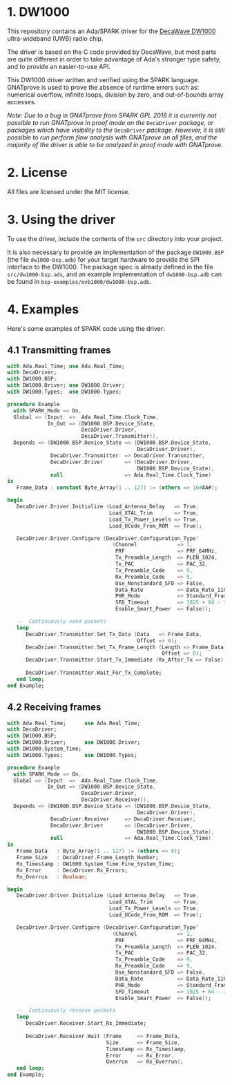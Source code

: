# 1. DW1000

This repository contains an Ada/SPARK driver for the 
[DecaWave DW1000](http://www.decawave.com/products/dw1000)
ultra-wideband (UWB) radio chip.

The driver is based on the C code provided by DecaWave, but most parts are
quite different in order to take advantage of Ada's stronger type safety, and
to provide an easier-to-use API.

This DW1000 driver written and verified using the SPARK language. GNATprove is 
used to prove the absence of runtime errors such as: numerical overflow,
infinite loops, division by zero, and out-of-bounds array accesses.

_Note: Due to a bug in GNATprove from SPARK GPL 2016 it is currently not possible to run GNATprove in proof mode on the_ ``DecaDriver`` _package, or packages which have visibility to the_ ``DecaDriver`` _package. However, it is still possible to run perform flow analysis with GNATprove on all files, and the majority of the driver is able to be analyzed in proof mode with GNATprove._

# 2. License

All files are licensed under the MIT license.

# 3. Using the driver

To use the driver, include the contents of the ``src`` directory into your
project.

It is also necessary to provide an implementation of the package ``DW1000.BSP``
(the file ``dw1000-bsp.adb``) for your target hardware to provide the SPI
interface to the DW1000. The package spec is already defined in the file
``src/dw1000-bsp.ads``, and an example implementation of ``dw1000-bsp.adb`` can
be found in ``bsp-examples/evb1000/dw1000-bsp.adb``.

# 4. Examples

Here's some examples of SPARK code using the driver:

## 4.1 Transmitting frames

```Ada
with Ada.Real_Time; use Ada.Real_Time;
with DecaDriver;
with DW1000.BSP;
with DW1000.Driver; use DW1000.Driver;
with DW1000.Types;  use DW1000.Types;

procedure Example
  with SPARK_Mode => On,
  Global => (Input  =>  Ada.Real_Time.Clock_Time,
             In_Out => (DW1000.BSP.Device_State,
                        DecaDriver.Driver,
                        DecaDriver.Transmitter)),
  Depends => (DW1000.BSP.Device_State => (DW1000.BSP.Device_State,
                                          DecaDriver.Driver),
              DecaDriver.Transmitter  => DecaDriver.Transmitter,
              DecaDriver.Driver       => (DecaDriver.Driver,
                                          DW1000.BSP.Device_State),
              null                    => Ada.Real_Time.Clock_Time)
is
   Frame_Data : constant Byte_Array(1 .. 127) := (others => 16#AA#);

begin
   DecaDriver.Driver.Initialize (Load_Antenna_Delay   => True,
                                 Load_XTAL_Trim       => True,
                                 Load_Tx_Power_Levels => True,
                                 Load_UCode_From_ROM  => True);

   DecaDriver.Driver.Configure (DecaDriver.Configuration_Type'
                                  (Channel             => 1,
                                   PRF                 => PRF_64MHz,
                                   Tx_Preamble_Length  => PLEN_1024,
                                   Tx_PAC              => PAC_32,
                                   Tx_Preamble_Code    => 9,
                                   Rx_Preamble_Code    => 9,
                                   Use_Nonstandard_SFD => False,
                                   Data_Rate           => Data_Rate_110k,
                                   PHR_Mode            => Standard_Frames,
                                   SFD_Timeout         => 1025 + 64 - 32,
                                   Enable_Smart_Power  => False));

   --  Continuously send packets
   loop
      DecaDriver.Transmitter.Set_Tx_Data (Data   => Frame_Data,
                                          Offset => 0);
      DecaDriver.Transmitter.Set_Tx_Frame_Length (Length => Frame_Data'Length,
                                                  Offset => 0);
      DecaDriver.Transmitter.Start_Tx_Immediate (Rx_After_Tx => False);
      
      DecaDriver.Transmitter.Wait_For_Tx_Complete;
   end loop;
end Example;
```

## 4.2 Receiving frames

```Ada
with Ada.Real_Time;      use Ada.Real_Time;
with DecaDriver;
with DW1000.BSP;
with DW1000.Driver;      use DW1000.Driver;
with DW1000.System_Time;
with DW1000.Types;       use DW1000.Types;

procedure Example
  with SPARK_Mode => On,
  Global => (Input  =>  Ada.Real_Time.Clock_Time,
             In_Out => (DW1000.BSP.Device_State,
                        DecaDriver.Driver,
                        DecaDriver.Receiver)),
  Depends => (DW1000.BSP.Device_State => (DW1000.BSP.Device_State,
                                          DecaDriver.Driver),
              DecaDriver.Receiver     => DecaDriver.Receiver,
              DecaDriver.Driver       => (DecaDriver.Driver,
                                          DW1000.BSP.Device_State),
              null                    => Ada.Real_Time.Clock_Time)
is
   Frame_Data   : Byte_Array(1 .. 127) := (others => 0);
   Frame_Size   : DecaDriver.Frame_Length_Number;
   Rx_Timestamp : DW1000.System_Time.Fine_System_Time;
   Rx_Error     : DecaDriver.Rx_Errors;
   Rx_Overrun   : Boolean;

begin
   DecaDriver.Driver.Initialize (Load_Antenna_Delay   => True,
                                 Load_XTAL_Trim       => True,
                                 Load_Tx_Power_Levels => True,
                                 Load_UCode_From_ROM  => True);

   DecaDriver.Driver.Configure (DecaDriver.Configuration_Type'
                                  (Channel             => 1,
                                   PRF                 => PRF_64MHz,
                                   Tx_Preamble_Length  => PLEN_1024,
                                   Tx_PAC              => PAC_32,
                                   Tx_Preamble_Code    => 9,
                                   Rx_Preamble_Code    => 9,
                                   Use_Nonstandard_SFD => False,
                                   Data_Rate           => Data_Rate_110k,
                                   PHR_Mode            => Standard_Frames,
                                   SFD_Timeout         => 1025 + 64 - 32,
                                   Enable_Smart_Power  => False));

   --  Continuously receive packets
   loop
      DecaDriver.Receiver.Start_Rx_Immediate;
      
      DecaDriver.Receiver.Wait (Frame     => Frame_Data,
                                Size      => Frame_Size,
                                Timestamp => Rx_Timestamp,
                                Error     => Rx_Error,
                                Overrun   => Rx_Overrun);
   end loop;
end Example;
```
